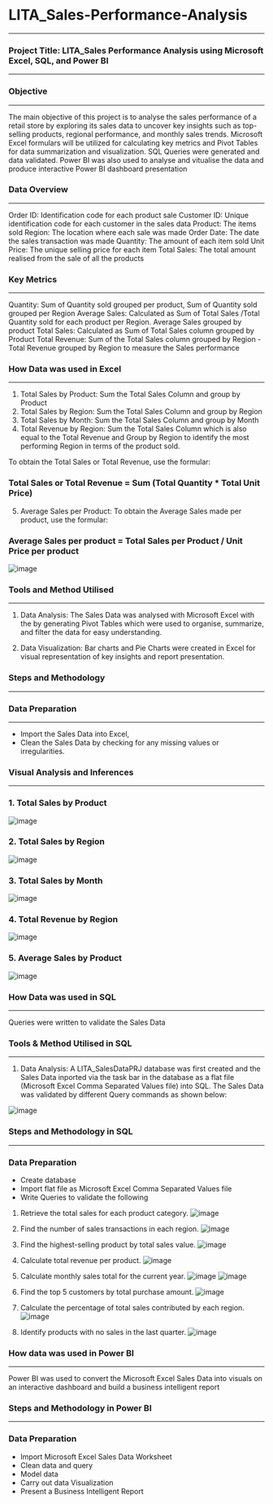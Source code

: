 # LITA_Sales-Performance-Analysis
----

### Project Title: LITA_Sales Performance Analysis using Microsoft Excel, SQL, and Power BI
---

### Objective
---
The main objective of this project is to analyse the sales performance of a retail store by exploring its sales data to uncover key insights such as top-selling products, 
regional performance, and monthly sales trends. Microsoft Excel formulars will be utilized for calculating key metrics and Pivot Tables for data summarization and visualization. SQL Queries were generated and data validated. Power BI was also used to analyse and vitualise the data and produce  interactive Power BI dashboard presentation 

### Data Overview
---
Order ID: Identification code for each product sale 
Customer ID: Unique identification code for each customer in the sales data 
Product: The items sold
Region: The location where each sale was made
Order Date: The date the sales transaction was made
Quantity: The amount of each item sold
Unit Price:  The unique selling price for each item
Total Sales: The total amount realised from the sale of all the products

### Key Metrics
---
Quantity:  Sum of Quantity sold grouped per product, Sum of Quantity sold grouped per Region
Average Sales: Calculated as Sum of Total Sales /Total Quantity sold for each product per Region. Average Sales grouped by product
Total Sales: Calculated as Sum of Total Sales column grouped by Product 
Total Revenue: Sum of the Total Sales column grouped by Region - Total Revenue grouped by Region to measure the Sales performance 

### How Data was used in Excel
---
1. Total Sales by Product: Sum the Total Sales Column and group by Product
2. Total Sales by Region: Sum the Total Sales Column and group by Region
3. Total Sales by Month: Sum the Total Sales Column and group by Month 
4. Total Revenue by Region: Sum the Total Sales Column which is also equal to the Total Revenue and Group by Region
   to identify the most performing Region in terms of the product sold. 

To obtain the Total Sales or Total Revenue, use the formular:
### Total Sales or Total Revenue = Sum (Total Quantity * Total Unit Price)

5. Average Sales per Product: To obtain the Average Sales made per product, use the formular: 
### Average Sales per product = Total Sales per Product / Unit Price per product

![image](https://github.com/user-attachments/assets/f3027f2e-a48e-4e8a-acb4-8600abdf332f)

### Tools and Method Utilised
---
1. Data Analysis: The Sales Data was analysed with Microsoft Excel with the by generating Pivot Tables which were used to organise, 
summarize, and filter the data for easy understanding. 

2. Data Visualization: Bar charts and Pie Charts were created in Excel for visual representation of key insights and report presentation.

### Steps and Methodology
---

### Data Preparation
---
* Import the Sales Data into Excel,
* Clean the Sales Data by checking for any missing values or irregularities. 

### Visual Analysis and Inferences
---
### 1. Total Sales by Product
![image](https://github.com/user-attachments/assets/7ca0fa0f-d311-4e94-be33-2fecfd522d07)

### 2. Total Sales by Region
![image](https://github.com/user-attachments/assets/65d9eac5-510d-4cc6-b180-e7225610bbd0)

### 3. Total Sales by Month
![image](https://github.com/user-attachments/assets/5ecbf28b-1677-488a-b140-b3cd742911ba)

### 4. Total Revenue by Region
   ![image](https://github.com/user-attachments/assets/bf38f856-bec6-4f4b-8ce8-ec155ecd276a)
   
### 5. Average Sales by Product
![image](https://github.com/user-attachments/assets/f28e2a8c-48b4-4f83-97fc-6e754ee40728)

### How Data was used in SQL
---
Queries were written to validate the Sales Data

### Tools & Method Utilised in SQL
---
1. Data Analysis: A LITA_SalesDataPRJ database was first created and the Sales Data inported via the task bar in the database as a flat file (Microsoft Excel Comma Separated Values file) into SQL. The Sales Data was validated by different Query commands as shown below:
    
![image](https://github.com/user-attachments/assets/2f7b46b5-84ef-4e95-a23d-9e73d2795303)

### Steps and Methodology in SQL
---

### Data Preparation
* Create database
* Import flat file as Microsoft Excel Comma Separated Values file
* Write Queries to validate the following

1. Retrieve the total sales for each product category.
   ![image](https://github.com/user-attachments/assets/e3def7b7-0222-45dd-b986-906073b95046)

2. Find the number of sales transactions in each region.
![image](https://github.com/user-attachments/assets/61ce6b4a-9b5e-40ee-8e49-18181b6e325f)

3. Find the highest-selling product by total sales value.
![image](https://github.com/user-attachments/assets/ff9bc9ce-b2ce-4488-b0c6-f8acc3a340f1)
   
4. Calculate total revenue per product.
![image](https://github.com/user-attachments/assets/6098e830-09d4-4fb4-9629-6060d90278fa)
   
5. Calculate monthly sales total for the current year.
![image](https://github.com/user-attachments/assets/48605ade-999b-48fc-b8c8-29ce7d588ae2)
![image](https://github.com/user-attachments/assets/3fc67383-f73e-4848-889e-91169fc7b145)

6. Find the top 5 customers by total purchase amount.
![image](https://github.com/user-attachments/assets/d4a34850-8d4b-429d-8d63-0046c164defd)

7. Calculate the percentage of total sales contributed by each region.
![image](https://github.com/user-attachments/assets/63cc8778-0a13-4de7-8921-fd383bc63f0d)

8. Identify products with no sales in the last quarter.
![image](https://github.com/user-attachments/assets/19400848-f36c-42ae-a14f-a0c4aeff0d55)

### How data was used in Power BI
---
Power BI was used to convert the Microsoft Excel Sales Data into visuals on an interactive dashboard and build a business intelligent report 

### Steps and Methodology in Power BI
---

### Data Preparation
* Import Microsoft Excel Sales Data Worksheet
* Clean data and query
* Model data
* Carry out data Visualization
* Present a Business Intelligent Report


  



   











